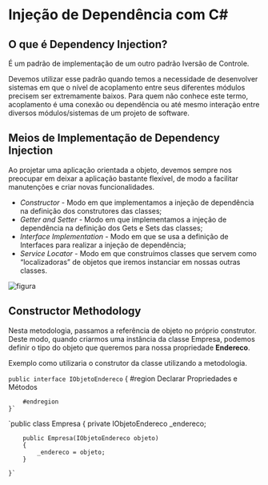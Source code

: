 # Injeção de Dependência com C#

## O que é Dependency Injection?

É um padrão de implementação de um outro padrão Iversão de Controle.

Devemos utilizar esse padrão quando temos a necessidade de desenvolver sistemas em que o nível de acoplamento entre seus diferentes módulos precisem ser extremamente baixos. Para quem não conhece este termo, acoplamento é uma conexão ou dependência ou até mesmo interação entre diversos módulos/sistemas de um projeto de software.

## Meios de Implementação de Dependency Injection

Ao projetar uma aplicação orientada a objeto, devemos sempre nos preocupar em deixar a aplicação bastante flexível, de modo a facilitar manutenções e criar novas funcionalidades.

* _Constructor_ - Modo em que implementamos a injeção de dependência na definição dos construtores das classes;
* _Getter and Setter_ - Modo em que implementamos a injeção de dependência na definição dos Gets e Sets das classes;
* _Interface Implementation_ - Modo em que se usa a definição de Interfaces para realizar a injeção de dependência;
* _Service Locator_ - Modo em que construímos classes que servem como “localizadoras” de objetos que iremos instanciar em nossas outras classes.

![figura](https://arquivo.devmedia.com.br/REVISTAS/easynet/imagens/34/1/1.png)

## Constructor Methodology

Nesta metodologia, passamos a referência de objeto no próprio construtor. Deste modo, quando criarmos uma instância da classe Empresa, podemos definir o tipo do objeto que queremos para nossa propriedade __Endereco__.

Exemplo como utilizaria o construtor da classe utilizando a metodologia.

`public interface IObjetoEndereco`
    {
        #region Declarar Propriedades e Métodos

        #endregion
    }`
   
`public class Empresa
    {
        private IObjetoEndereco _endereco;

        public Empresa(IObjetoEndereco objeto)
        {
            _endereco = objeto;
        }

    }`
